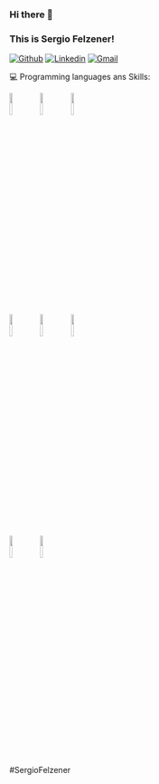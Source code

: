 ### Hi there 👋 
### This is Sergio Felzener!

[![Github](https://img.shields.io/badge/-Github-000?style=flat&logo=Github&logoColor=white)](https://github.com/SergioFelzener)
[![Linkedin](https://img.shields.io/badge/-LinkedIn-blue?style=flat&logo=Linkedin&logoColor=white)](https://www.linkedin.com/in/sergio-felzener-2454aa1a5/)
[![Gmail](https://img.shields.io/badge/-Gmail-c14438?style=flat&logo=Gmail&logoColor=white)](mailto:felzenerdj@gmail.com)

:computer: Programming languages ans Skills: 
<p>

<img width="10%" src="https://www.vectorlogo.zone/logos/golang/golang-official.svg">
<img width="10%" src="https://www.vectorlogo.zone/logos/php/php-vertical.svg">
<img width="10%" src="https://www.vectorlogo.zone/logos/linux/linux-ar21.svg">
<br />
<img width="10%" src="https://www.vectorlogo.zone/logos/w3_html5/w3_html5-ar21.svg">
<img width="10%" src="https://www.vectorlogo.zone/logos/mysql/mysql-ar21.svg">
<img width="10%" src="https://www.vectorlogo.zone/logos/tailwindcss/tailwindcss-ar21.svg">
<br />
<img width="10%" src="https://www.vectorlogo.zone/logos/laravel/laravel-ar21.svg">
<img width="10%" src="https://www.vectorlogo.zone/logos/git-scm/git-scm-ar21.svg">
</p>



#SergioFelzener
